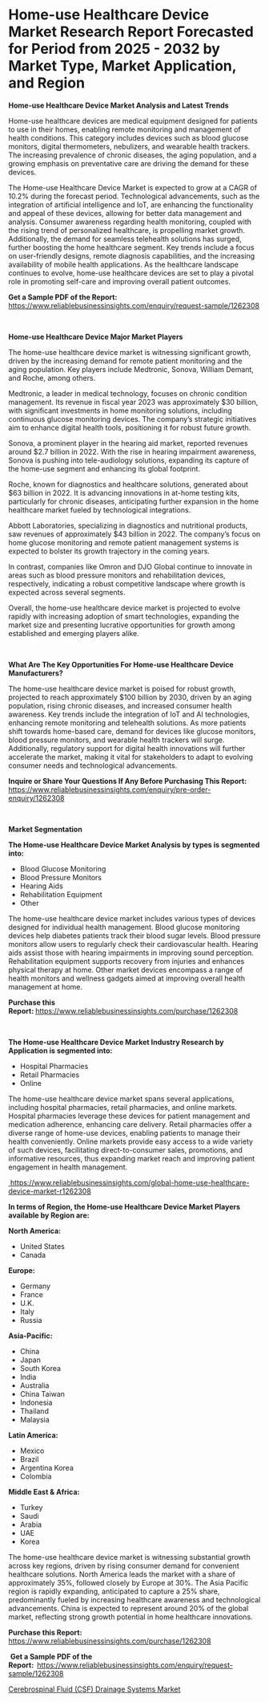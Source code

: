 <p><h1>Home-use Healthcare Device Market Research Report Forecasted for Period from 2025 -  2032 by Market Type, Market Application, and Region</h1></p><p><strong>Home-use Healthcare Device Market Analysis and Latest Trends</strong></p>
<p><p>Home-use healthcare devices are medical equipment designed for patients to use in their homes, enabling remote monitoring and management of health conditions. This category includes devices such as blood glucose monitors, digital thermometers, nebulizers, and wearable health trackers. The increasing prevalence of chronic diseases, the aging population, and a growing emphasis on preventative care are driving the demand for these devices.</p><p>The Home-use Healthcare Device Market is expected to grow at a CAGR of 10.2% during the forecast period. Technological advancements, such as the integration of artificial intelligence and IoT, are enhancing the functionality and appeal of these devices, allowing for better data management and analysis. Consumer awareness regarding health monitoring, coupled with the rising trend of personalized healthcare, is propelling market growth. Additionally, the demand for seamless telehealth solutions has surged, further boosting the home healthcare segment. Key trends include a focus on user-friendly designs, remote diagnosis capabilities, and the increasing availability of mobile health applications. As the healthcare landscape continues to evolve, home-use healthcare devices are set to play a pivotal role in promoting self-care and improving overall patient outcomes.</p></p>
<p><strong>Get a Sample PDF of the Report:&nbsp;</strong> <a href="https://www.reliablebusinessinsights.com/enquiry/request-sample/1262308?utm_campaign=2321&utm_medium=2&utm_source=Github&utm_content=ia&utm_term=04032025&utm_id=home-use-healthcare-device">https://www.reliablebusinessinsights.com/enquiry/request-sample/1262308</a></p>
<p>&nbsp;</p>
<p><strong>Home-use Healthcare Device Major Market Players</strong></p>
<p><p>The home-use healthcare device market is witnessing significant growth, driven by the increasing demand for remote patient monitoring and the aging population. Key players include Medtronic, Sonova, William Demant, and Roche, among others.</p><p>Medtronic, a leader in medical technology, focuses on chronic condition management. Its revenue in fiscal year 2023 was approximately $30 billion, with significant investments in home monitoring solutions, including continuous glucose monitoring devices. The company’s strategic initiatives aim to enhance digital health tools, positioning it for robust future growth.</p><p>Sonova, a prominent player in the hearing aid market, reported revenues around $2.7 billion in 2022. With the rise in hearing impairment awareness, Sonova is pushing into tele-audiology solutions, expanding its capture of the home-use segment and enhancing its global footprint.</p><p>Roche, known for diagnostics and healthcare solutions, generated about $63 billion in 2022. It is advancing innovations in at-home testing kits, particularly for chronic diseases, anticipating further expansion in the home healthcare market fueled by technological integrations.</p><p>Abbott Laboratories, specializing in diagnostics and nutritional products, saw revenues of approximately $43 billion in 2022. The company’s focus on home glucose monitoring and remote patient management systems is expected to bolster its growth trajectory in the coming years.</p><p>In contrast, companies like Omron and DJO Global continue to innovate in areas such as blood pressure monitors and rehabilitation devices, respectively, indicating a robust competitive landscape where growth is expected across several segments.</p><p>Overall, the home-use healthcare device market is projected to evolve rapidly with increasing adoption of smart technologies, expanding the market size and presenting lucrative opportunities for growth among established and emerging players alike.</p></p>
<p>&nbsp;</p>
<p><strong>What Are The Key Opportunities For Home-use Healthcare Device Manufacturers?</strong></p>
<p><p>The home-use healthcare device market is poised for robust growth, projected to reach approximately $100 billion by 2030, driven by an aging population, rising chronic diseases, and increased consumer health awareness. Key trends include the integration of IoT and AI technologies, enhancing remote monitoring and telehealth solutions. As more patients shift towards home-based care, demand for devices like glucose monitors, blood pressure monitors, and wearable health trackers will surge. Additionally, regulatory support for digital health innovations will further accelerate the market, making it vital for stakeholders to adapt to evolving consumer needs and technological advancements.</p></p>
<p><strong>Inquire or Share Your Questions If Any Before Purchasing This Report:</strong> <a href="https://www.reliablebusinessinsights.com/enquiry/pre-order-enquiry/1262308?utm_campaign=2321&utm_medium=2&utm_source=Github&utm_content=ia&utm_term=04032025&utm_id=home-use-healthcare-device">https://www.reliablebusinessinsights.com/enquiry/pre-order-enquiry/1262308</a></p>
<p>&nbsp;</p>
<p><strong>Market Segmentation</strong></p>
<p><strong>The Home-use Healthcare Device Market Analysis by types is segmented into:</strong></p>
<p><ul><li>Blood Glucose Monitoring</li><li>Blood Pressure Monitors</li><li>Hearing Aids</li><li>Rehabilitation Equipment</li><li>Other</li></ul></p>
<p><p>The home-use healthcare device market includes various types of devices designed for individual health management. Blood glucose monitoring devices help diabetes patients track their blood sugar levels. Blood pressure monitors allow users to regularly check their cardiovascular health. Hearing aids assist those with hearing impairments in improving sound perception. Rehabilitation equipment supports recovery from injuries and enhances physical therapy at home. Other market devices encompass a range of health monitors and wellness gadgets aimed at improving overall health management at home.</p></p>
<p><strong>Purchase this Report:&nbsp;</strong><a href="https://www.reliablebusinessinsights.com/purchase/1262308?utm_campaign=2321&utm_medium=2&utm_source=Github&utm_content=ia&utm_term=04032025&utm_id=home-use-healthcare-device">https://www.reliablebusinessinsights.com/purchase/1262308</a></p>
<p>&nbsp;</p>
<p><strong>The Home-use Healthcare Device Market Industry Research by Application is segmented into:</strong></p>
<p><ul><li>Hospital Pharmacies</li><li>Retail Pharmacies</li><li>Online</li></ul></p>
<p><p>The home-use healthcare device market spans several applications, including hospital pharmacies, retail pharmacies, and online markets. Hospital pharmacies leverage these devices for patient management and medication adherence, enhancing care delivery. Retail pharmacies offer a diverse range of home-use devices, enabling patients to manage their health conveniently. Online markets provide easy access to a wide variety of such devices, facilitating direct-to-consumer sales, promotions, and informative resources, thus expanding market reach and improving patient engagement in health management.</p></p>
<p><a href="https://www.reliablebusinessinsights.com/global-home-use-healthcare-device-market-r1262308?utm_campaign=2321&utm_medium=2&utm_source=Github&utm_content=ia&utm_term=04032025&utm_id=home-use-healthcare-device">&nbsp;https://www.reliablebusinessinsights.com/global-home-use-healthcare-device-market-r1262308</a></p>
<p><strong>In terms of Region, the Home-use Healthcare Device Market Players available by Region are:</strong></p>
<p>
    <p> <strong> North America: </strong>
        <ul>
            <li>United States</li>
            <li>Canada</li>
        </ul>
        </p> 
    <p> <strong> Europe: </strong>
        <ul>
            <li>Germany</li>
            <li>France</li>
            <li>U.K.</li>
            <li>Italy</li>
            <li>Russia</li>
        </ul>
        </p> 
    <p> <strong> Asia-Pacific: </strong>
        <ul>
            <li>China</li>
            <li>Japan</li>
            <li>South Korea</li>
            <li>India</li>
            <li>Australia</li>
            <li>China Taiwan</li>
            <li>Indonesia</li>
            <li>Thailand</li>
            <li>Malaysia</li>
        </ul>
        </p> 
    <p> <strong> Latin America: </strong>
        <ul>
            <li>Mexico</li>
            <li>Brazil</li>
            <li>Argentina Korea</li>
            <li>Colombia</li>
        </ul>
        </p> 
    <p> <strong> Middle East & Africa: </strong>
        <ul>
            <li>Turkey</li>
            <li>Saudi</li>
            <li>Arabia</li>
            <li>UAE</li>
            <li>Korea</li>
        </ul>
    </p>
    </p>
<p><p>The home-use healthcare device market is witnessing substantial growth across key regions, driven by rising consumer demand for convenient healthcare solutions. North America leads the market with a share of approximately 35%, followed closely by Europe at 30%. The Asia Pacific region is rapidly expanding, anticipated to capture a 25% share, predominantly fueled by increasing healthcare awareness and technological advancements. China is expected to represent around 20% of the global market, reflecting strong growth potential in home healthcare innovations.</p></p>
<p><strong>Purchase this Report: </strong><a href="https://www.reliablebusinessinsights.com/purchase/1262308?utm_campaign=2321&utm_medium=2&utm_source=Github&utm_content=ia&utm_term=04032025&utm_id=home-use-healthcare-device">https://www.reliablebusinessinsights.com/purchase/1262308</a></p>
<p>&nbsp;<strong>Get a Sample PDF of the Report:&nbsp;&nbsp;</strong><a href="https://www.reliablebusinessinsights.com/enquiry/request-sample/1262308?utm_campaign=2321&utm_medium=2&utm_source=Github&utm_content=ia&utm_term=04032025&utm_id=home-use-healthcare-device">https://www.reliablebusinessinsights.com/enquiry/request-sample/1262308</a></p>
<p><strong></strong></p>
<p><p><a href="https://github.com/maclarensidney/Market-Research-Report-List-1/blob/main/cerebrospinal-fluid-csf-drainage-systems-market.md?utm_campaign=2321&utm_medium=2&utm_source=Github&utm_content=ia&utm_term=04032025&utm_id=home-use-healthcare-device">Cerebrospinal Fluid (CSF) Drainage Systems Market</a></p></p>